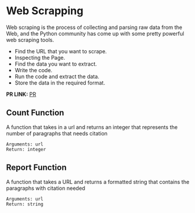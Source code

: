 # Web Scrapping
Web scraping is the process of collecting and parsing raw data from the Web, and the Python community has come up with some pretty powerful web scraping tools.

- Find the URL that you want to scrape.
- Inspecting the Page.
- Find the data you want to extract.
- Write the code.
- Run the code and extract the data.
- Store the data in the required format.

**PR LINK:** 
[PR](https://github.com/RaghadAbdulhadi/web-scraper/pull/1)

## Count Function
A function that takes in a url and returns an integer that represents the number of paragraphs that needs citation

    Arguments: url
    Return: integer

## Report Function
A function that takes a URL and returns a formatted string that contains the paragraphs with citation needed

    Arguments: url
    Return: string

